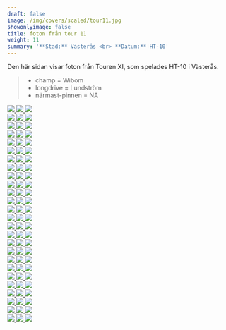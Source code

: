 ```yaml
---  
draft: false  
image: /img/covers/scaled/tour11.jpg  
showonlyimage: false  
title: foton från tour 11  
weight: 11  
summary: '**Stad:** Västerås <br> **Datum:** HT-10'  
---
```


Den här sidan visar foton från Touren XI, som spelades HT-10 i Västerås.

> -   champ = Wibom  
> -   longdrive = Lundström  
> -   närmast-pinnen = NA

<div class="col-md-8"> <div class="row">  
<a href="/img/tour11/scaled/001.JPG" data-toggle="lightbox" data-gallery="example-gallery" class="col-sm-4">
<img src="/img/tour11/thumbs/001.JPG" class="img-fluid"> </a>  
<a href="/img/tour11/scaled/002.JPG" data-toggle="lightbox" data-gallery="example-gallery" class="col-sm-4">
<img src="/img/tour11/thumbs/002.JPG" class="img-fluid"> </a>  
<a href="/img/tour11/scaled/003.JPG" data-toggle="lightbox" data-gallery="example-gallery" class="col-sm-4">
<img src="/img/tour11/thumbs/003.JPG" class="img-fluid"> </a> </div>
<div class="row">  
<a href="/img/tour11/scaled/004.JPG" data-toggle="lightbox" data-gallery="example-gallery" class="col-sm-4">
<img src="/img/tour11/thumbs/004.JPG" class="img-fluid"> </a>  
<a href="/img/tour11/scaled/005.JPG" data-toggle="lightbox" data-gallery="example-gallery" class="col-sm-4">
<img src="/img/tour11/thumbs/005.JPG" class="img-fluid"> </a>  
<a href="/img/tour11/scaled/006.JPG" data-toggle="lightbox" data-gallery="example-gallery" class="col-sm-4">
<img src="/img/tour11/thumbs/006.JPG" class="img-fluid"> </a> </div>
<div class="row">  
<a href="/img/tour11/scaled/007.JPG" data-toggle="lightbox" data-gallery="example-gallery" class="col-sm-4">
<img src="/img/tour11/thumbs/007.JPG" class="img-fluid"> </a>  
<a href="/img/tour11/scaled/008.JPG" data-toggle="lightbox" data-gallery="example-gallery" class="col-sm-4">
<img src="/img/tour11/thumbs/008.JPG" class="img-fluid"> </a>  
<a href="/img/tour11/scaled/009.JPG" data-toggle="lightbox" data-gallery="example-gallery" class="col-sm-4">
<img src="/img/tour11/thumbs/009.JPG" class="img-fluid"> </a> </div>
<div class="row">  
<a href="/img/tour11/scaled/010.JPG" data-toggle="lightbox" data-gallery="example-gallery" class="col-sm-4">
<img src="/img/tour11/thumbs/010.JPG" class="img-fluid"> </a>  
<a href="/img/tour11/scaled/011.JPG" data-toggle="lightbox" data-gallery="example-gallery" class="col-sm-4">
<img src="/img/tour11/thumbs/011.JPG" class="img-fluid"> </a>  
<a href="/img/tour11/scaled/012.JPG" data-toggle="lightbox" data-gallery="example-gallery" class="col-sm-4">
<img src="/img/tour11/thumbs/012.JPG" class="img-fluid"> </a> </div>
<div class="row">  
<a href="/img/tour11/scaled/013.JPG" data-toggle="lightbox" data-gallery="example-gallery" class="col-sm-4">
<img src="/img/tour11/thumbs/013.JPG" class="img-fluid"> </a>  
<a href="/img/tour11/scaled/014.JPG" data-toggle="lightbox" data-gallery="example-gallery" class="col-sm-4">
<img src="/img/tour11/thumbs/014.JPG" class="img-fluid"> </a>  
<a href="/img/tour11/scaled/015.JPG" data-toggle="lightbox" data-gallery="example-gallery" class="col-sm-4">
<img src="/img/tour11/thumbs/015.JPG" class="img-fluid"> </a> </div>
<div class="row">  
<a href="/img/tour11/scaled/016.JPG" data-toggle="lightbox" data-gallery="example-gallery" class="col-sm-4">
<img src="/img/tour11/thumbs/016.JPG" class="img-fluid"> </a>  
<a href="/img/tour11/scaled/017.JPG" data-toggle="lightbox" data-gallery="example-gallery" class="col-sm-4">
<img src="/img/tour11/thumbs/017.JPG" class="img-fluid"> </a>  
<a href="/img/tour11/scaled/018.JPG" data-toggle="lightbox" data-gallery="example-gallery" class="col-sm-4">
<img src="/img/tour11/thumbs/018.JPG" class="img-fluid"> </a> </div>
<div class="row">  
<a href="/img/tour11/scaled/019.JPG" data-toggle="lightbox" data-gallery="example-gallery" class="col-sm-4">
<img src="/img/tour11/thumbs/019.JPG" class="img-fluid"> </a>  
<a href="/img/tour11/scaled/020.JPG" data-toggle="lightbox" data-gallery="example-gallery" class="col-sm-4">
<img src="/img/tour11/thumbs/020.JPG" class="img-fluid"> </a>  
<a href="/img/tour11/scaled/021.JPG" data-toggle="lightbox" data-gallery="example-gallery" class="col-sm-4">
<img src="/img/tour11/thumbs/021.JPG" class="img-fluid"> </a> </div>
<div class="row">  
<a href="/img/tour11/scaled/022.JPG" data-toggle="lightbox" data-gallery="example-gallery" class="col-sm-4">
<img src="/img/tour11/thumbs/022.JPG" class="img-fluid"> </a>  
<a href="/img/tour11/scaled/023.JPG" data-toggle="lightbox" data-gallery="example-gallery" class="col-sm-4">
<img src="/img/tour11/thumbs/023.JPG" class="img-fluid"> </a>  
<a href="/img/tour11/scaled/024.JPG" data-toggle="lightbox" data-gallery="example-gallery" class="col-sm-4">
<img src="/img/tour11/thumbs/024.JPG" class="img-fluid"> </a> </div>
<div class="row">  
<a href="/img/tour11/scaled/025.JPG" data-toggle="lightbox" data-gallery="example-gallery" class="col-sm-4">
<img src="/img/tour11/thumbs/025.JPG" class="img-fluid"> </a>  
<a href="/img/tour11/scaled/026.JPG" data-toggle="lightbox" data-gallery="example-gallery" class="col-sm-4">
<img src="/img/tour11/thumbs/026.JPG" class="img-fluid"> </a>  
<a href="/img/tour11/scaled/027.JPG" data-toggle="lightbox" data-gallery="example-gallery" class="col-sm-4">
<img src="/img/tour11/thumbs/027.JPG" class="img-fluid"> </a> </div>
<div class="row">  
<a href="/img/tour11/scaled/028.JPG" data-toggle="lightbox" data-gallery="example-gallery" class="col-sm-4">
<img src="/img/tour11/thumbs/028.JPG" class="img-fluid"> </a>  
<a href="/img/tour11/scaled/029.JPG" data-toggle="lightbox" data-gallery="example-gallery" class="col-sm-4">
<img src="/img/tour11/thumbs/029.JPG" class="img-fluid"> </a>  
<a href="/img/tour11/scaled/030.JPG" data-toggle="lightbox" data-gallery="example-gallery" class="col-sm-4">
<img src="/img/tour11/thumbs/030.JPG" class="img-fluid"> </a> </div>
<div class="row">  
<a href="/img/tour11/scaled/031.JPG" data-toggle="lightbox" data-gallery="example-gallery" class="col-sm-4">
<img src="/img/tour11/thumbs/031.JPG" class="img-fluid"> </a>  
<a href="/img/tour11/scaled/032.JPG" data-toggle="lightbox" data-gallery="example-gallery" class="col-sm-4">
<img src="/img/tour11/thumbs/032.JPG" class="img-fluid"> </a>  
<a href="/img/tour11/scaled/033.JPG" data-toggle="lightbox" data-gallery="example-gallery" class="col-sm-4">
<img src="/img/tour11/thumbs/033.JPG" class="img-fluid"> </a> </div>
<div class="row">  
<a href="/img/tour11/scaled/034.JPG" data-toggle="lightbox" data-gallery="example-gallery" class="col-sm-4">
<img src="/img/tour11/thumbs/034.JPG" class="img-fluid"> </a>  
<a href="/img/tour11/scaled/035.JPG" data-toggle="lightbox" data-gallery="example-gallery" class="col-sm-4">
<img src="/img/tour11/thumbs/035.JPG" class="img-fluid"> </a>  
<a href="/img/tour11/scaled/036.JPG" data-toggle="lightbox" data-gallery="example-gallery" class="col-sm-4">
<img src="/img/tour11/thumbs/036.JPG" class="img-fluid"> </a> </div>
<div class="row">  
<a href="/img/tour11/scaled/037.JPG" data-toggle="lightbox" data-gallery="example-gallery" class="col-sm-4">
<img src="/img/tour11/thumbs/037.JPG" class="img-fluid"> </a>  
<a href="/img/tour11/scaled/038.JPG" data-toggle="lightbox" data-gallery="example-gallery" class="col-sm-4">
<img src="/img/tour11/thumbs/038.JPG" class="img-fluid"> </a>  
<a href="/img/tour11/scaled/039.JPG" data-toggle="lightbox" data-gallery="example-gallery" class="col-sm-4">
<img src="/img/tour11/thumbs/039.JPG" class="img-fluid"> </a> </div>
<div class="row">  
<a href="/img/tour11/scaled/040.JPG" data-toggle="lightbox" data-gallery="example-gallery" class="col-sm-4">
<img src="/img/tour11/thumbs/040.JPG" class="img-fluid"> </a>  
<a href="/img/tour11/scaled/041.JPG" data-toggle="lightbox" data-gallery="example-gallery" class="col-sm-4">
<img src="/img/tour11/thumbs/041.JPG" class="img-fluid"> </a>  
<a href="/img/tour11/scaled/042.JPG" data-toggle="lightbox" data-gallery="example-gallery" class="col-sm-4">
<img src="/img/tour11/thumbs/042.JPG" class="img-fluid"> </a> </div>
<div class="row">  
<a href="/img/tour11/scaled/043.JPG" data-toggle="lightbox" data-gallery="example-gallery" class="col-sm-4">
<img src="/img/tour11/thumbs/043.JPG" class="img-fluid"> </a>  
<a href="/img/tour11/scaled/044.JPG" data-toggle="lightbox" data-gallery="example-gallery" class="col-sm-4">
<img src="/img/tour11/thumbs/044.JPG" class="img-fluid"> </a>  
<a href="/img/tour11/scaled/045.JPG" data-toggle="lightbox" data-gallery="example-gallery" class="col-sm-4">
<img src="/img/tour11/thumbs/045.JPG" class="img-fluid"> </a> </div>
<div class="row">  
<a href="/img/tour11/scaled/046.JPG" data-toggle="lightbox" data-gallery="example-gallery" class="col-sm-4">
<img src="/img/tour11/thumbs/046.JPG" class="img-fluid"> </a>  
<a href="/img/tour11/scaled/047.JPG" data-toggle="lightbox" data-gallery="example-gallery" class="col-sm-4">
<img src="/img/tour11/thumbs/047.JPG" class="img-fluid"> </a>  
<a href="/img/tour11/scaled/048.JPG" data-toggle="lightbox" data-gallery="example-gallery" class="col-sm-4">
<img src="/img/tour11/thumbs/048.JPG" class="img-fluid"> </a> </div>
<div class="row">  
<a href="/img/tour11/scaled/049.JPG" data-toggle="lightbox" data-gallery="example-gallery" class="col-sm-4">
<img src="/img/tour11/thumbs/049.JPG" class="img-fluid"> </a>  
<a href="/img/tour11/scaled/050.JPG" data-toggle="lightbox" data-gallery="example-gallery" class="col-sm-4">
<img src="/img/tour11/thumbs/050.JPG" class="img-fluid"> </a>  
<a href="/img/tour11/scaled/051.JPG" data-toggle="lightbox" data-gallery="example-gallery" class="col-sm-4">
<img src="/img/tour11/thumbs/051.JPG" class="img-fluid"> </a> </div>
<div class="row">  
<a href="/img/tour11/scaled/052.JPG" data-toggle="lightbox" data-gallery="example-gallery" class="col-sm-4">
<img src="/img/tour11/thumbs/052.JPG" class="img-fluid"> </a>  
<a href="/img/tour11/scaled/053.JPG" data-toggle="lightbox" data-gallery="example-gallery" class="col-sm-4">
<img src="/img/tour11/thumbs/053.JPG" class="img-fluid"> </a>  
<a href="/img/tour11/scaled/054.JPG" data-toggle="lightbox" data-gallery="example-gallery" class="col-sm-4">
<img src="/img/tour11/thumbs/054.JPG" class="img-fluid"> </a> </div>
<div class="row">  
<a href="/img/tour11/scaled/055.JPG" data-toggle="lightbox" data-gallery="example-gallery" class="col-sm-4">
<img src="/img/tour11/thumbs/055.JPG" class="img-fluid"> </a>  
<a href="/img/tour11/scaled/056.JPG" data-toggle="lightbox" data-gallery="example-gallery" class="col-sm-4">
<img src="/img/tour11/thumbs/056.JPG" class="img-fluid"> </a>  
<a href="/img/tour11/scaled/057.JPG" data-toggle="lightbox" data-gallery="example-gallery" class="col-sm-4">
<img src="/img/tour11/thumbs/057.JPG" class="img-fluid"> </a> </div>
<div class="row">  
<a href="/img/tour11/scaled/058.JPG" data-toggle="lightbox" data-gallery="example-gallery" class="col-sm-4">
<img src="/img/tour11/thumbs/058.JPG" class="img-fluid"> </a>  
<a href="/img/tour11/scaled/059.JPG" data-toggle="lightbox" data-gallery="example-gallery" class="col-sm-4">
<img src="/img/tour11/thumbs/059.JPG" class="img-fluid"> </a>  
<a href="/img/tour11/scaled/060.JPG" data-toggle="lightbox" data-gallery="example-gallery" class="col-sm-4">
<img src="/img/tour11/thumbs/060.JPG" class="img-fluid"> </a> </div>
<div class="row">  
<a href="/img/tour11/scaled/061.JPG" data-toggle="lightbox" data-gallery="example-gallery" class="col-sm-4">
<img src="/img/tour11/thumbs/061.JPG" class="img-fluid"> </a>  
<a href="/img/tour11/scaled/062.JPG" data-toggle="lightbox" data-gallery="example-gallery" class="col-sm-4">
<img src="/img/tour11/thumbs/062.JPG" class="img-fluid"> </a>  
<a href="/img/tour11/scaled/063.JPG" data-toggle="lightbox" data-gallery="example-gallery" class="col-sm-4">
<img src="/img/tour11/thumbs/063.JPG" class="img-fluid"> </a> </div>
<div class="row">  
<a href="/img/tour11/scaled/064.JPG" data-toggle="lightbox" data-gallery="example-gallery" class="col-sm-4">
<img src="/img/tour11/thumbs/064.JPG" class="img-fluid"> </a>  
<a href="/img/tour11/scaled/065.JPG" data-toggle="lightbox" data-gallery="example-gallery" class="col-sm-4">
<img src="/img/tour11/thumbs/065.JPG" class="img-fluid"> </a>  
<a href="/img/tour11/scaled/066.JPG" data-toggle="lightbox" data-gallery="example-gallery" class="col-sm-4">
<img src="/img/tour11/thumbs/066.JPG" class="img-fluid"> </a> </div>
<div class="row">  
<a href="/img/tour11/scaled/067.JPG" data-toggle="lightbox" data-gallery="example-gallery" class="col-sm-4">
<img src="/img/tour11/thumbs/067.JPG" class="img-fluid"> </a>  
<a href="/img/tour11/scaled/068.JPG" data-toggle="lightbox" data-gallery="example-gallery" class="col-sm-4">
<img src="/img/tour11/thumbs/068.JPG" class="img-fluid"> </a>  
<a href="/img/tour11/scaled/069.JPG" data-toggle="lightbox" data-gallery="example-gallery" class="col-sm-4">
<img src="/img/tour11/thumbs/069.JPG" class="img-fluid"> </a> </div>
<div class="row">  
<a href="/img/tour11/scaled/070.JPG" data-toggle="lightbox" data-gallery="example-gallery" class="col-sm-4">
<img src="/img/tour11/thumbs/070.JPG" class="img-fluid"> </a>  
<a href="/img/tour11/scaled/071.JPG" data-toggle="lightbox" data-gallery="example-gallery" class="col-sm-4">
<img src="/img/tour11/thumbs/071.JPG" class="img-fluid"> </a>  
<a href="/img/tour11/scaled/072.JPG" data-toggle="lightbox" data-gallery="example-gallery" class="col-sm-4">
<img src="/img/tour11/thumbs/072.JPG" class="img-fluid"> </a> </div>
<div class="row">  
<a href="/img/tour11/scaled/073.JPG" data-toggle="lightbox" data-gallery="example-gallery" class="col-sm-4">
<img src="/img/tour11/thumbs/073.JPG" class="img-fluid"> </a>  
<a href="/img/tour11/scaled/074.JPG" data-toggle="lightbox" data-gallery="example-gallery" class="col-sm-4">
<img src="/img/tour11/thumbs/074.JPG" class="img-fluid"> </a>  
<a href="/img/tour11/scaled/075.JPG" data-toggle="lightbox" data-gallery="example-gallery" class="col-sm-4">
<img src="/img/tour11/thumbs/075.JPG" class="img-fluid"> </a> </div>
<div class="row">  
<a href="/img/tour11/scaled/076.JPG" data-toggle="lightbox" data-gallery="example-gallery" class="col-sm-4">
<img src="/img/tour11/thumbs/076.JPG" class="img-fluid"> </a>  
<a href="/img/tour11/scaled/077.JPG" data-toggle="lightbox" data-gallery="example-gallery" class="col-sm-4">
<img src="/img/tour11/thumbs/077.JPG" class="img-fluid"> </a>  
<a href="/img/tour11/scaled/078.JPG" data-toggle="lightbox" data-gallery="example-gallery" class="col-sm-4">
<img src="/img/tour11/thumbs/078.JPG" class="img-fluid"> </a> </div>
</div>
